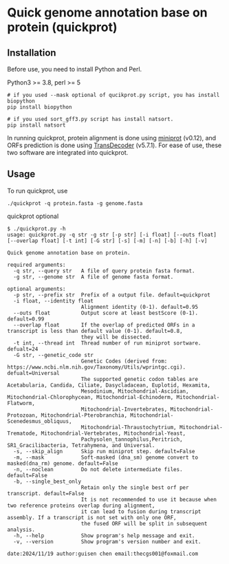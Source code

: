 # Quick genome annotation base on protein (quickprot)


## Installation

Before use, you need to install Python and Perl.

Python3 >= 3.8, perl >= 5

```
# if you used --mask optional of qucikprot.py script, you has install biopython
pip install biopython

# if you used sort_gff3.py script has install natsort.
pip install natsort
```
In running quickprot, protein alignment is done using [miniprot](https://github.com/lh3/miniprot/) (v0.12), and ORFs prediction is done using [TransDecoder](https://github.com/TransDecoder/TransDecoder) (v5.7.1). For ease of use, these two software are integrated into quickprot.

## Usage

To run quickprot, use

```
./quickprot -q protein.fasta -g genome.fasta
```

quickprot optional

```
$ ./quickprot.py -h
usage: quickprot.py -q str -g str [-p str] [-i float] [--outs float] [--overlap float] [-t int] [-G str] [-s] [-m] [-n] [-b] [-h] [-v]

Quick genome annotation base on protein.

required arguments:
  -q str, --query str   A file of query protein fasta format.
  -g str, --genome str  A file of genome fasta format.

optional arguments:
  -p str, --prefix str  Prefix of a output file. default=quickprot
  -i float, --identity float
                        Alignment identity (0-1). default=0.95
  --outs float          Output score at least bestScore (0-1). default=0.99
  --overlap float       If the overlap of predicted ORFs in a transcript is less than default value (0-1). default=0.8, 
                        they will be dissected.
  -t int, --thread int  Thread number of run miniprot sortware. defualt=24
  -G str, --genetic_code str
                        Genetic Codes (derived from: https://www.ncbi.nlm.nih.gov/Taxonomy/Utils/wprintgc.cgi). defualt=Universal
                        The supported genetic codon tables are Acetabularia, Candida, Ciliate, Dasycladacean, Euplotid, Hexamita,
                        Mesodinium, Mitochondrial-Ascidian, Mitochondrial-Chlorophycean, Mitochondrial-Echinoderm, Mitochondrial-Flatworm,
                        Mitochondrial-Invertebrates, Mitochondrial-Protozoan, Mitochondrial-Pterobranchia, Mitochondrial-Scenedesmus_obliquus,
                        Mitochondrial-Thraustochytrium, Mitochondrial-Trematode, Mitochondrial-Vertebrates, Mitochondrial-Yeast, 
                        Pachysolen_tannophilus,Peritrich, SR1_Gracilibacteria, Tetrahymena, and Universal.
  -s, --skip_align      Skip run miniprot step. default=False
  -m, --mask            Soft-masked (dna_sm) genome convert to masked(dna_rm) genome. default=False
  -n, --noclean         Do not delete intermediate files. default=False
  -b, --single_best_only
                        Retain only the single best orf per transcript. default=False
                        It is not recommended to use it because when two reference proteins overlap during alignment, 
                        it can lead to fusion during transcript assembly. If a transcript is not set with only one ORF,
                        the fused ORF will be split in subsequent analysis.
  -h, --help            Show program's help message and exit.
  -v, --version         Show program's version number and exit.

date:2024/11/19 author:guisen chen email:thecgs001@foxmail.com
```
